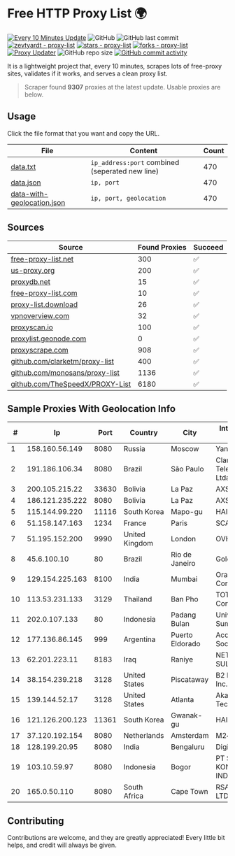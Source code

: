 
# Free HTTP Proxy List 🌍

[![Every 10 Minutes Update](https://github.com/mertguvencli/http-proxy-list/actions/workflows/main.yml/badge.svg?branch=main)](https://github.com/mertguvencli/http-proxy-list/actions/workflows/main.yml)
![GitHub](https://img.shields.io/github/license/mertguvencli/http-proxy-list)
![GitHub last commit](https://img.shields.io/github/last-commit/mertguvencli/http-proxy-list)
[![zevtyardt - proxy-list](https://img.shields.io/static/v1?label=zevtyardt&message=proxy-list&color=blue&logo=github)](https://github.com/zevtyardt/proxy-list "Go to GitHub repo")
[![stars - proxy-list](https://img.shields.io/github/stars/zevtyardt/proxy-list?style=social)](https://github.com/zevtyardt/proxy-list)
[![forks - proxy-list](https://img.shields.io/github/forks/zevtyardt/proxy-list?style=social)](https://github.com/zevtyardt/proxy-list)
[![Proxy Updater](https://github.com/zevtyardt/proxy-list/workflows/Proxy%20Updater/badge.svg)](https://github.com/zevtyardt/proxy-list/actions?query=workflow:"Proxy+Updater")
![GitHub repo size](https://img.shields.io/github/repo-size/zevtyardt/proxy-list)
[![GitHub commit activity](https://img.shields.io/github/commit-activity/m/zevtyardt/proxy-list?logo=commits)](https://github.com/zevtyardt/proxy-list/commits/main)

It is a lightweight project that, every 10 minutes, scrapes lots of free-proxy sites, validates if it works, and serves a clean proxy list.

> Scraper found **9307** proxies at the latest update. Usable proxies are below.

## Usage

Click the file format that you want and copy the URL.

|File|Content|Count|
|----|-------|-----|
|[data.txt](https://raw.githubusercontent.com/mertguvencli/http-proxy-list/main/proxy-list/data.txt)|`ip_address:port` combined (seperated new line)|470|
|[data.json](https://raw.githubusercontent.com/mertguvencli/http-proxy-list/main/proxy-list/data.json)|`ip, port`|470|
|[data-with-geolocation.json](https://raw.githubusercontent.com/mertguvencli/http-proxy-list/main/proxy-list/data-with-geolocation.json)|`ip, port, geolocation`|470|

## Sources

|Source|Found Proxies|Succeed|
|------|-------------|-------|
|[free-proxy-list.net](https://free-proxy-list.net)|300|✅|
|[us-proxy.org](https://www.us-proxy.org)|200|✅|
|[proxydb.net](http://proxydb.net)|15|✅|
|[free-proxy-list.com](https://free-proxy-list.com/?page=&port=&type%5B%5D=http&type%5B%5D=https&up_time=0&search=Search)|10|✅|
|[proxy-list.download](https://www.proxy-list.download/HTTP)|26|✅|
|[vpnoverview.com](https://vpnoverview.com/privacy/anonymous-browsing/free-proxy-servers)|32|✅|
|[proxyscan.io](https://www.proxyscan.io)|100|✅|
|[proxylist.geonode.com](https://proxylist.geonode.com/api/proxy-list?limit=300&page=1&sort_by=lastChecked&sort_type=desc&protocols=http,https)|0|✅|
|[proxyscrape.com](https://api.proxyscrape.com/v2/?request=displayproxies&protocol=http&timeout=10000&country=all&ssl=all&anonymity=all)|908|✅|
|[github.com/clarketm/proxy-list](https://raw.githubusercontent.com/clarketm/proxy-list/master/proxy-list-raw.txt)|400|✅|
|[github.com/monosans/proxy-list](https://raw.githubusercontent.com/monosans/proxy-list/main/proxies/http.txt)|1136|✅|
|[github.com/TheSpeedX/PROXY-List](https://raw.githubusercontent.com/TheSpeedX/PROXY-List/master/http.txt)|6180|✅|


## Sample Proxies With Geolocation Info

|#|Ip|Port|Country|City|Internet Service Provider|
|-|--|----|-------|----|-------------------------|
|1|158.160.56.149|8080|Russia|Moscow|Yandex.Cloud LLC|
|2|191.186.106.34|8080|Brazil|São Paulo|Claro NXT Telecomunicacoes Ltda|
|3|200.105.215.22|33630|Bolivia|La Paz|AXS Bolivia S. A.|
|4|186.121.235.222|8080|Bolivia|La Paz|AXS Bolivia S. A.|
|5|115.144.99.220|11116|South Korea|Mapo-gu|HAIonNet|
|6|51.158.147.163|1234|France|Paris|SCALEWAY|
|7|51.195.152.200|9990|United Kingdom|London|OVH SAS|
|8|45.6.100.10|80|Brazil|Rio de Janeiro|Golden Link|
|9|129.154.225.163|8100|India|Mumbai|Oracle Corporation|
|10|113.53.231.133|3129|Thailand|Ban Pho|TOT Public Company Limited|
|11|202.0.107.133|80|Indonesia|Padang Bulan|Universitas Sumatera Utara|
|12|177.136.86.145|999|Argentina|Puerto Eldorado|Access AIR Sociedad Simple|
|13|62.201.223.11|8183|Iraq|Raniye|NETWORKS-SULY2|
|14|38.154.239.218|3128|United States|Piscataway|B2 Net Solutions Inc.|
|15|139.144.52.17|3128|United States|Atlanta|Akamai Technologies, Inc.|
|16|121.126.200.123|11361|South Korea|Gwanak-gu|HAIonNet|
|17|37.120.192.154|8080|Netherlands|Amsterdam|M247 Europe SRL|
|18|128.199.20.95|8080|India|Bengaluru|DigitalOcean, LLC|
|19|103.10.59.97|8080|Indonesia|Bogor|PT SUMBER KONEKSI INDOTELEMATIKA|
|20|165.0.50.110|8080|South Africa|Cape Town|RSAWEB (PTY) LTD|



## Contributing

Contributions are welcome, and they are greatly appreciated! Every
little bit helps, and credit will always be given.


